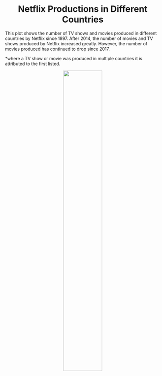 <h1 align="center">
Netflix Productions in Different Countries
</h1>

This plot shows the number of TV shows and movies produced in different countries by Netflix since 1997. After 2014, the number of movies and TV shows produced by Netflix increased greatly. However, the number of movies produced has continued to drop since 2017. 

*where a TV show or movie was produced in multiple countries it is attributed to the first listed.

<p align="center">
<img src="https://github.com/nrennie/tidytuesday/blob/main/2021/20-04-2021/20042021.png?raw=true" width="50%">
</p>

